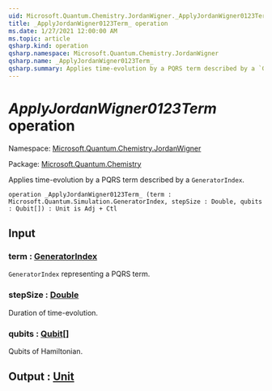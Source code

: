 ```yaml
---
uid: Microsoft.Quantum.Chemistry.JordanWigner._ApplyJordanWigner0123Term_
title: _ApplyJordanWigner0123Term_ operation
ms.date: 1/27/2021 12:00:00 AM
ms.topic: article
qsharp.kind: operation
qsharp.namespace: Microsoft.Quantum.Chemistry.JordanWigner
qsharp.name: _ApplyJordanWigner0123Term_
qsharp.summary: Applies time-evolution by a PQRS term described by a `GeneratorIndex`.
---
```


# _ApplyJordanWigner0123Term_ operation

Namespace: [Microsoft.Quantum.Chemistry.JordanWigner](xref:Microsoft.Quantum.Chemistry.JordanWigner)

Package: [Microsoft.Quantum.Chemistry](https://nuget.org/packages/Microsoft.Quantum.Chemistry)


Applies time-evolution by a PQRS term described by a `GeneratorIndex`.

```qsharp
operation _ApplyJordanWigner0123Term_ (term : Microsoft.Quantum.Simulation.GeneratorIndex, stepSize : Double, qubits : Qubit[]) : Unit is Adj + Ctl
```


## Input

### term : [GeneratorIndex](xref:Microsoft.Quantum.Simulation.GeneratorIndex)

`GeneratorIndex` representing a PQRS term.


### stepSize : [Double](xref:microsoft.quantum.lang-ref.double)

Duration of time-evolution.


### qubits : [Qubit](xref:microsoft.quantum.lang-ref.qubit)[]

Qubits of Hamiltonian.



## Output : [Unit](xref:microsoft.quantum.lang-ref.unit)

